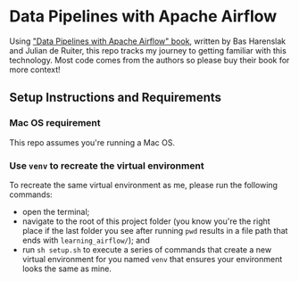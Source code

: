 # Data Pipelines with Apache Airflow

Using ["Data Pipelines with Apache Airflow" book](https://www.manning.com/books/data-pipelines-with-apache-airflow), written by Bas Harenslak and Julian de Ruiter, this repo tracks my journey to getting familiar with this technology. Most code comes from the authors so please buy their book for more context!

## Setup Instructions and Requirements

### Mac OS requirement

This repo assumes you're running a Mac OS.

### Use `venv` to recreate the virtual environment

To recreate the same virtual environment as me, please run the following commands:

* open the terminal;
* navigate to the root of this project folder (you know you're the right place if the last folder you see after running `pwd` results in a file path that ends with `learning_airflow/`); and
* run `sh setup.sh` to execute a series of commands that create a new virtual environment for you named `venv` that ensures your environment looks the same as mine.
